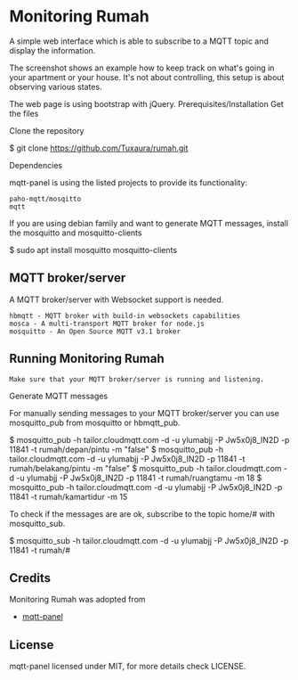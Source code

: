 # Monitoring Rumah

A simple web interface which is able to subscribe to a MQTT topic and display the information.

The screenshot shows an example how to keep track on what's going in your apartment or your house. It's not about controlling, this setup is about observing various states.


The web page is using bootstrap with jQuery.
Prerequisites/Installation
Get the files

Clone the repository

$ git clone https://github.com/Tuxaura/rumah.git

Dependencies

mqtt-panel is using the listed projects to provide its functionality:

    paho-mqtt/mosqitto
    mqtt

If you are using debian family and want to generate MQTT messages, install the mosquitto and mosquitto-clients

$ sudo apt install mosquitto mosquitto-clients

## MQTT broker/server

A MQTT broker/server with Websocket support is needed.

    hbmqtt - MQTT broker with build-in websockets capabilities
    mosca - A multi-transport MQTT broker for node.js
    mosquitto - An Open Source MQTT v3.1 broker

## Running Monitoring Rumah

    Make sure that your MQTT broker/server is running and listening. 

Generate MQTT messages

For manually sending messages to your MQTT broker/server you can use mosquitto_pub from mosquitto or hbmqtt_pub.

$ mosquitto_pub -h tailor.cloudmqtt.com -d -u ylumabjj -P Jw5x0j8_IN2D -p 11841 -t rumah/depan/pintu -m "false"
$ mosquitto_pub -h tailor.cloudmqtt.com -d -u ylumabjj -P Jw5x0j8_IN2D -p 11841 -t rumah/belakang/pintu -m "false"
$ mosquitto_pub -h tailor.cloudmqtt.com -d -u ylumabjj -P Jw5x0j8_IN2D -p 11841 -t rumah/ruangtamu -m 18
$ mosquitto_pub -h tailor.cloudmqtt.com -d -u ylumabjj -P Jw5x0j8_IN2D -p 11841 -t rumah/kamartidur -m 15


To check if the messages are are ok, subscribe to the topic home/# with mosquitto_sub.

$ mosquitto_sub -h tailor.cloudmqtt.com -d -u ylumabjj -P Jw5x0j8_IN2D -p 11841 -t rumah/#

## Credits

Monitoring Rumah was adopted from

  *  [mqtt-panel](https://github.com/fabaff/mqtt-panel) 

## License

mqtt-panel licensed under MIT, for more details check LICENSE.
